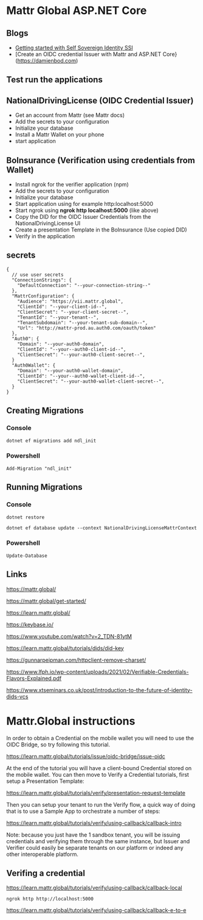 # Mattr Global ASP.NET Core

## Blogs

- [Getting started with Self Sovereign Identity SSI](https://damienbod.com/2021/03/29/getting-started-with-self-sovereign-identity-ssi/)
- [Create an OIDC credential Issuer with Mattr and ASP.NET Core}(https://damienbod.com)

## Test run the applications

## NationalDrivingLicense (OIDC Credential Issuer)

 - Get an account from Mattr (see Mattr docs)
 - Add the secrets to your configuration
 - Initialize your database
 - Install a Mattr Wallet on your phone
 - start application 

## BoInsurance (Verification using credentials from Wallet)

 - Install ngrok for the verifier application (npm)
 - Add the secrets to your configuration
 - Initialize your database
 - Start application using for example http:localhost:5000
 - Start ngrok using **ngrok http localhost:5000** (like above)
 - Copy the DID for the OIDC Issuer Credentials from the NationalDrivingLicense UI
 - Create a presentation Template in the BoInsurance (Use copied DID)
 - Verify in the application

## secrets

```
{
  // use user secrets
  "ConnectionStrings": {
    "DefaultConnection": "--your-connection-string--"
  },
  "MattrConfiguration": {
    "Audience": "https://vii.mattr.global",
    "ClientId": "--your-client-id--",
    "ClientSecret": "--your-client-secret--",
    "TenantId": "--your-tenant--",
    "TenantSubdomain": "--your-tenant-sub-domain--",
    "Url": "http://mattr-prod.au.auth0.com/oauth/token"
  },
  "Auth0": {
    "Domain": "--your-auth0-domain",
    "ClientId": "--your--auth0-client-id--",
    "ClientSecret": "--your-auth0-client-secret--",
  }
  "Auth0Wallet": {
    "Domain": "--your-auth0-wallet-domain",
    "ClientId": "--your--auth0-wallet-client-id--",
    "ClientSecret": "--your-auth0-wallet-client-secret--",
  }
}
```

## Creating Migrations

### Console

```
dotnet ef migrations add ndl_init
```

### Powershell

```
Add-Migration "ndl_init"
```

## Running Migrations

### Console

```
dotnet restore

dotnet ef database update --context NationalDrivingLicenseMattrContext
```

### Powershell

```
Update-Database 
```


## Links

https://mattr.global/

https://mattr.global/get-started/

https://learn.mattr.global/

https://keybase.io/

https://www.youtube.com/watch?v=2_TDN-81ytM

https://learn.mattr.global/tutorials/dids/did-key

https://gunnarpeipman.com/httpclient-remove-charset/

https://www.lfph.io/wp-content/uploads/2021/02/Verifiable-Credentials-Flavors-Explained.pdf

https://www.xtseminars.co.uk/post/introduction-to-the-future-of-identity-dids-vcs

# Mattr.Global instructions 

In order to obtain a Credential on the mobile wallet you will need to use the OIDC Bridge, so try following this tutorial.

https://learn.mattr.global/tutorials/issue/oidc-bridge/issue-oidc

At the end of the tutorial you will have a client-bound Credential stored on the mobile wallet.
You can then move to Verify a Credential tutorials, first setup a Presentation Template:

https://learn.mattr.global/tutorials/verify/presentation-request-template

Then you can setup your tenant to run the Verify flow, a quick way of doing that is to use a Sample App to orchestrate a number of steps: 

https://learn.mattr.global/tutorials/verify/using-callback/callback-intro

Note: because you just have the 1 sandbox tenant, you will be issuing credentials and verifying them through the same instance, but Issuer and Verifier could easily be separate tenants on our platform or indeed any other interoperable platform.


## Verifing a credential

https://learn.mattr.global/tutorials/verify/using-callback/callback-local

```
ngrok http http://localhost:5000
```


https://learn.mattr.global/tutorials/verify/using-callback/callback-e-to-e